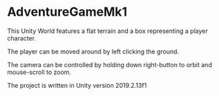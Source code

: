 # AdventureGameMk1

This Unity World features a flat terrain and a box representing a player character.

The player can be moved around by left clicking the ground.

The camera can be controlled by holding down right-button to orbit and mouse-scroll to zoom.

The project is written in Unity version 2019.2.13f1